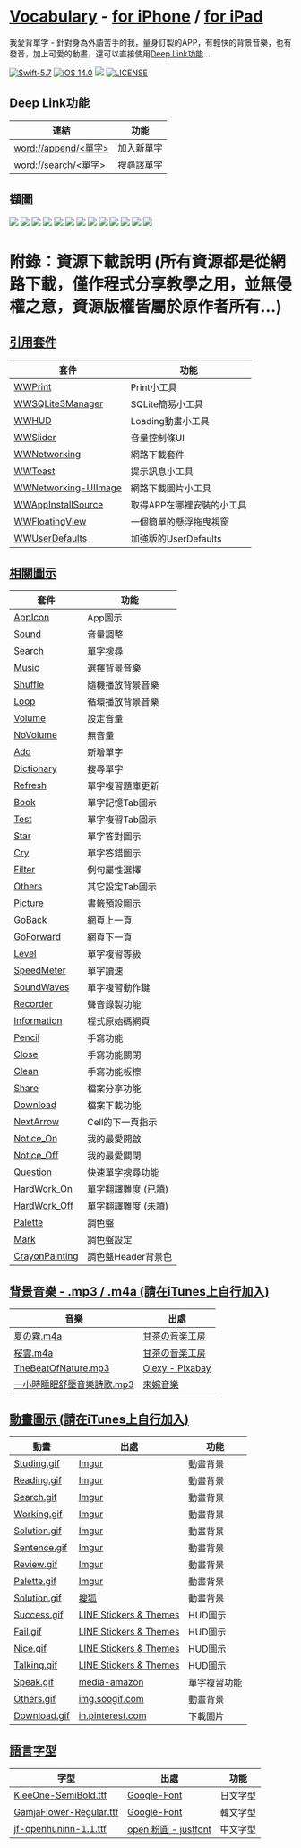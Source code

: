 # [Vocabulary](https://github.com/William-Weng/Vocabulary) - [for iPhone](https://youtu.be/8bYvKdA5gkc) / [for iPad](https://youtu.be/LCbHuw8ONWI)
我愛背單字 - 針對身為外語苦手的我，量身訂製的APP，有輕快的背景音樂，也有發音，加上可愛的動畫，還可以直接使用[Deep Link功能](word://append/vocabulary)…

[![Swift-5.7](https://img.shields.io/badge/Swift-5.7-orange.svg?style=flat)](https://developer.apple.com/swift/) [![iOS 14.0](https://img.shields.io/badge/iOS-14.0-pink.svg?style=flat)](https://developer.apple.com/swift/) ![](https://img.shields.io/github/v/tag/William-Weng/Vocabulary) [![LICENSE](https://img.shields.io/badge/LICENSE-MIT-yellow.svg?style=flat)](https://developer.apple.com/swift/)

## Deep Link功能
|連結|功能|
|-|-|
|[word://append/<單字>](word://append/<新單字>)|加入新單字|
|[word://search/<單字>](word://search/<新單字>)|搜尋該單字|

## 擷圖

![](./@Image/001.png) ![](./@Image/002.png) ![](./@Image/003.png)
![](./@Image/004.png) ![](./@Image/005.png) ![](./@Image/006.png)
![](./@Image/007.png) ![](./@Image/008.png) ![](./@Image/009.png)
![](./@Image/010.png) ![](./@Image/011.png)
![](./@Image/000.png)
![](./@Image/Storyboard.png)

# 附錄：資源下載說明 (所有資源都是從網路下載，僅作程式分享教學之用，並無侵權之意，資源版權皆屬於原作者所有…)
## [引用套件](https://github.com/William-Weng/SwiftPackageManager)

|套件|功能|
|-|-|
|[WWPrint](https://github.com/William-Weng/WWPrint)|Print小工具|
|[WWSQLite3Manager](https://github.com/William-Weng/WWSQLite3Manager)|SQLite簡易小工具|
|[WWHUD](https://github.com/William-Weng/WWHUD)|Loading動畫小工具|
|[WWSlider](https://github.com/William-Weng/WWSlider)|音量控制條UI|
|[WWNetworking](https://github.com/William-Weng/WWNetworking)|網路下載套件|
|[WWToast](https://github.com/William-Weng/WWToast)|提示訊息小工具|
|[WWNetworking-UIImage](https://github.com/William-Weng/WWNetworking-UIImage)|網路下載圖片小工具|
|[WWAppInstallSource](https://github.com/William-Weng/WWAppInstallSource)|取得APP在哪裡安裝的小工具|
|[WWFloatingView](https://github.com/William-Weng/WWFloatingView)|一個簡單的懸浮拖曳視窗|
|[WWUserDefaults](https://github.com/William-Weng/WWUserDefaults)|加強版的UserDefaults|

## [相關圖示](https://www.flaticon.com)

|套件|功能|
|-|-|
|[AppIcon](https://www.flaticon.com/free-icon/dictionary_2080699)|App圖示|
|[Sound](https://www.flaticon.com/free-icon/volume_727269)|音量調整|
|[Search](https://www.flaticon.com/free-icon/search_3128287)|單字搜尋|
|[Music](https://www.flaticon.com/free-icon/musical-note_2995101)|選擇背景音樂|
|[Shuffle](https://www.flaticon.com/free-icon/shuffle_1082440)|隨機播放背景音樂|
|[Loop](https://www.flaticon.com/free-icon/loop_9053363)|循環播放背景音樂|
|[Volume](https://www.flaticon.com/free-icon/volume_7566455)|設定音量|
|[NoVolume](https://www.flaticon.com/free-icon/volume_7566449)|無音量|
|[Add](https://www.flaticon.com/free-icon/plus_7887095)|新增單字|
|[Dictionary](https://www.flaticon.com/free-icon/search_9562555)|搜尋單字|
|[Refresh](https://www.flaticon.com/free-icon/circular-arrow_3227520)|單字複習題庫更新|
|[Book](https://www.flaticon.com/free-icon/book_2232688)|單字記憶Tab圖示|
|[Test](https://www.flaticon.com/free-icon/exam_3403504)|單字複習Tab圖示|
|[Star](https://www.flaticon.com/free-icon/star_1985879)|單字答對圖示|
|[Cry](https://www.flaticon.com/free-icon/cry_9600663)|單字答錯圖示|
|[Filter](https://www.flaticon.com/free-icon/choice_4047250)|例句屬性選擇|
|[Others](https://www.flaticon.com/free-icon/other_7245102)|其它設定Tab圖示|
|[Picture](https://www.flaticon.com/free-icon/picture_2659360)|書籤預設圖示|
|[GoBack](https://www.flaticon.com/free-icon/back_786298)|網頁上一頁|
|[GoForward](https://www.flaticon.com/free-icon/back_786298)|網頁下一頁|
|[Level](https://www.flaticon.com/free-icon/level-up_7634463)|單字複習等級|
|[SpeedMeter](https://www.flaticon.com/free-icon/speedometer_571685)|單字讀速|
|[SoundWaves](https://www.flaticon.com/free-icon/sound-waves_875590)|單字複習動作鍵|
|[Recorder](https://www.flaticon.com/free-icon/google-voice_3128290)|聲音錄製功能|
|[Information](https://www.flaticon.com/free-icon/information_9485469)|程式原始碼網頁|
|[Pencil](https://www.flaticon.com/free-icon/pencil_1142618)|手寫功能|
|[Close](https://www.flaticon.com/free-icon/close_9068699)|手寫功能關閉|
|[Clean](https://www.flaticon.com/free-icon/blackboard-eraser_3303661)|手寫功能板擦|
|[Share](https://www.flaticon.com/free-icon/share_4212381)|檔案分享功能|
|[Download](https://www.flaticon.com/free-icon/download_3039520)|檔案下載功能|
|[NextArrow](https://www.flaticon.com/free-icon/next_709586)|Cell的下一頁指示|
|[Notice_On](https://www.flaticon.com/free-icon/heart_2589175)|我的最愛開啟|
|[Notice_Off](https://www.flaticon.com/free-icon/heart_2589197)|我的最愛關閉|
|[Question](https://www.flaticon.com/free-icon/request_7887104)|快速單字搜尋功能|
|[HardWork_On](https://www.flaticon.com/free-icon/goal_1600071)|單字翻譯難度 (已讀)|
|[HardWork_Off](https://www.flaticon.com/free-icon/goal_1599969)|單字翻譯難度 (未讀)|
|[Palette](https://www.flaticon.com/free-icon/color-palette_3214398)|調色盤|
|[Mark](https://www.flaticon.com/free-icon/mark_10099668)|調色盤設定|
|[CrayonPainting](https://www.ac-illust.com/main/detail.php?id=1266133)|調色盤Header背景色|

## [背景音樂 - .mp3 / .m4a (請在iTunes上自行加入)](http://amachamusic.chagasi.com/)

|音樂|出處|
|-|-|
|[夏の霧.m4a](http://amachamusic.chagasi.com/music_natsunokiri.html)|[甘茶の音楽工房](http://amachamusic.chagasi.com)|
|[桜雲.m4a](http://amachamusic.chagasi.com/music_ouun.html)|[甘茶の音楽工房](http://amachamusic.chagasi.com)|
|[TheBeatOfNature.mp3](https://pixabay.com/music/solo-guitar-the-beat-of-nature-122841/)|[Olexy - Pixabay](https://pixabay.com/users/olexy-25300778/)|
|[一小時睡眠舒壓音樂詩歌.mp3](https://youtu.be/WYW-GO7uXuM)|[來婉音樂](https://www.youtube.com/hashtag/來婉音樂)|

## [動畫圖示 (請在iTunes上自行加入)](https://imgur.com/)

|動畫|出處|功能|
|-|-|-|
|[Studing.gif](https://imgur.com/CsxYiU3)|[Imgur](https://imgur.com/)|動畫背景|
|[Reading.gif](https://imgur.com/bM0UnMb)|[Imgur](https://imgur.com/)|動畫背景|
|[Search.gif](https://imgur.com/1y04NEk)|[Imgur](https://imgur.com/)|動畫背景|
|[Working.gif](https://imgur.com/uXEipP5)|[Imgur](https://imgur.com/)|動畫背景|
|[Solution.gif](https://imgur.com/9KkmcGe)|[Imgur](https://imgur.com/)|動畫背景|
|[Sentence.gif](https://imgur.com/BzWWaem)|[Imgur](https://imgur.com/)|動畫背景|
|[Review.gif](https://imgur.com/yh92O1W)|[Imgur](https://imgur.com/)|動畫背景|
|[Palette.gif](https://imgur.com/9KkmcGe)|[Imgur](https://imgur.com/)|動畫背景|
|[Solution.gif](http://mt.sohu.com/20160309/n439891021.shtml)|[搜狐](http://mt.sohu.com/l)|動畫背景|
|[Success.gif](https://www.ilikesticker.com/LineStickerAnimation/S0005943-BROWN-FRIENDS（擬聲樂趣篇♪）/zh-Hant)|[LINE Stickers & Themes](https://www.ilikesticker.com)|HUD圖示|
|[Fail.gif](https://www.ilikesticker.com/LineStickerAnimation/S0005943-BROWN-FRIENDS（擬聲樂趣篇♪）/zh-Hant)|[LINE Stickers & Themes](https://www.ilikesticker.com)|HUD圖示|
|[Nice.gif](https://www.ilikesticker.com/LineStickerAnimation/S0005943-BROWN-FRIENDS（擬聲樂趣篇♪）/zh-Hant)|[LINE Stickers & Themes](https://www.ilikesticker.com)|HUD圖示|
|[Talking.gif](https://www.ilikesticker.com/LineStickerAnimation/S0005943-BROWN-FRIENDS（擬聲樂趣篇♪）/zh-Hant)|[LINE Stickers & Themes](https://www.ilikesticker.com)|HUD圖示|
|[Speak.gif](https://m.media-amazon.com/images/G/01/digital/music/player/web/EQ_accent.gif)|[media-amazon](https://m.media-amazon.com)|單字複習功能|
|[Others.gif](http://img.soogif.com/xUsqykJ9IjXSgbL1v4yxlFDlTlhApFVw.gif)|[img.soogif.com](http://img.soogif.com)|動畫背景|
|[Download.gif](https://i.pinimg.com/originals/d4/89/0e/d4890e94b9e0ff70bf52c392a5e8d752.gif)|[in.pinterest.com](https://in.pinterest.com/meghaumrania/cute-love-gif/)|下載圖片|

## [語言字型](https://medium.com/彼得潘的-swift-ios-app-開發問題解答集/為-ios-app-加入客製字型-custom-font-d2b28b0269e0)

|字型|出處|功能|
|-|-|-|
|[KleeOne-SemiBold.ttf](https://fonts.google.com/specimen/Klee+One)|[Google-Font](https://fonts.google.com)|日文字型|
|[GamjaFlower-Regular.ttf](https://fonts.google.com/specimen/Gamja+Flower?query=Gamja+Flower)|[Google-Font](https://fonts.google.com)|韓文字型|
|[jf-openhuninn-1.1.ttf](https://justfont.com/huninn/)|[open 粉圓 - justfont](https://justfont.com/)|中文字型|
